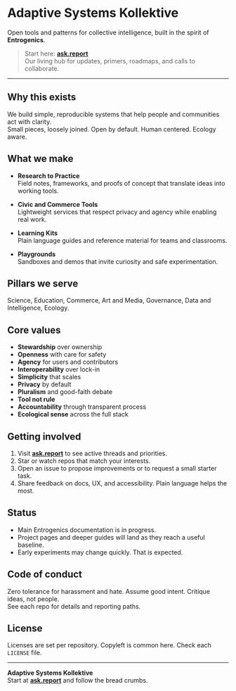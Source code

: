 # Adaptive Systems Kollektive

Open tools and patterns for collective intelligence, built in the spirit of **Entrogenics**.

> Start here: **[ask.report](https://ask.report)**  
> Our living hub for updates, primers, roadmaps, and calls to collaborate.

---

## Why this exists

We build simple, reproducible systems that help people and communities act with clarity.  
Small pieces, loosely joined. Open by default. Human centered. Ecology aware.

## What we make

- **Research to Practice**  
  Field notes, frameworks, and proofs of concept that translate ideas into working tools.

- **Civic and Commerce Tools**  
  Lightweight services that respect privacy and agency while enabling real work.

- **Learning Kits**  
  Plain language guides and reference material for teams and classrooms.

- **Playgrounds**  
  Sandboxes and demos that invite curiosity and safe experimentation.

## Pillars we serve

Science, Education, Commerce, Art and Media, Governance, Data and Intelligence, Ecology.

## Core values

- **Stewardship** over ownership  
- **Openness** with care for safety  
- **Agency** for users and contributors  
- **Interoperability** over lock-in  
- **Simplicity** that scales  
- **Privacy** by default  
- **Pluralism** and good-faith debate  
- **Tool not rule**  
- **Accountability** through transparent process  
- **Ecological sense** across the full stack

## Getting involved

1. Visit **[ask.report](https://ask.report)** to see active threads and priorities.  
2. Star or watch repos that match your interests.  
3. Open an issue to propose improvements or to request a small starter task.  
4. Share feedback on docs, UX, and accessibility. Plain language helps the most.

## Status

- Main Entrogenics documentation is in progress.  
- Project pages and deeper guides will land as they reach a useful baseline.  
- Early experiments may change quickly. That is expected.

## Code of conduct

Zero tolerance for harassment and hate. Assume good intent. Critique ideas, not people.  
See each repo for details and reporting paths.

## License

Licenses are set per repository. Copyleft is common here. Check each `LICENSE` file.

---

**Adaptive Systems Kollektive**  
Start at **[ask.report](https://ask.report)** and follow the bread crumbs.
